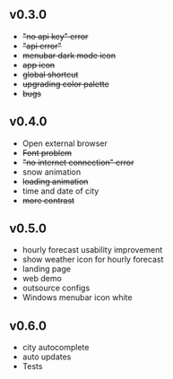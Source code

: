 ## v0.3.0
* ~~"no api key" error~~
* ~~"api error"~~
* ~~menubar dark mode icon~~
* ~~app icon~~
* ~~global shortcut~~
* ~~upgrading color palette~~
* ~~bugs~~

## v0.4.0
* Open external browser
* ~~Font problem~~
* ~~"no internet connection" error~~
* snow animation
* ~~loading animation~~
* time and date of city
* ~~more contrast~~

## v0.5.0
* hourly forecast usability improvement
* show weather icon for hourly forecast
* landing page
* web demo
* outsource configs
* Windows menubar icon white

## v0.6.0
* city autocomplete
* auto updates
* Tests
